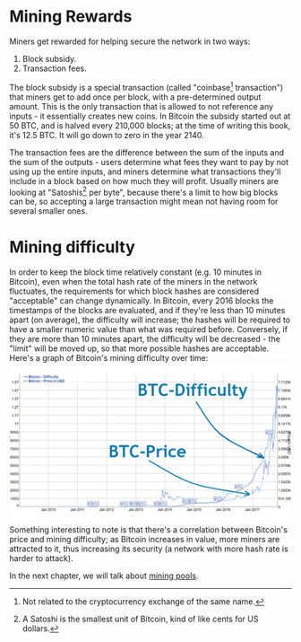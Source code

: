# Mining Rewards

Miners get rewarded for helping secure the network in two ways:

1. Block subsidy.
2. Transaction fees.

The block subsidy is a special transaction (called "coinbase[^1] transaction") that miners get to add once per block, with a pre-determined output amount. This is the only transaction that is allowed to not reference any inputs - it essentially creates new coins. In Bitcoin the subsidy started out at 50 BTC, and is halved every 210,000 blocks; at the time of writing this book, it's 12.5 BTC. It will go down to zero in the year 2140.

The transaction fees are the difference between the sum of the inputs and the sum of the outputs - users determine what fees they want to pay by not using up the entire inputs, and miners determine what transactions they'll include in a block based on how much they will profit. Usually miners are looking at "Satoshis[^2] per byte", because there's a limit to how big blocks can be, so accepting a large transaction might mean not having room for several smaller ones.

# Mining difficulty

In order to keep the block time relatively constant (e.g. 10 minutes in Bitcoin), even when the total hash rate of the miners in the network fluctuates, the requirements for which block hashes are considered "acceptable" can change dynamically. In Bitcoin, every 2016 blocks the timestamps of the blocks are evaluated, and if they're less than 10 minutes apart (on average), the difficulty will increase; the hashes will be required to have a smaller numeric value than what was required before. Conversely, if they are more than 10 minutes apart, the difficulty will be decreased - the "limit" will be moved up, so that more possible hashes are acceptable. Here's a graph of Bitcoin's mining difficulty over time:
![](/content/part-1-blockchain-networks-concepts/mining-and-mining-pools/difficulty.png)
Something interesting to note is that there's a correlation between Bitcoin's price and mining difficulty; as Bitcoin increases in value, more miners are attracted to it, thus increasing its security (a network with more hash rate is harder to attack).

In the next chapter, we will talk about [mining pools](/content/part-1-blockchain-networks-concepts/mining-and-mining-pools/mining-pools.md).

[^1]: Not related to the cryptocurrency exchange of the same name.
[^2]: A Satoshi is the smallest unit of Bitcoin, kind of like cents for US dollars.